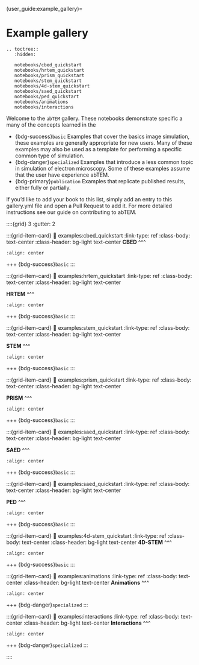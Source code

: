 (user_guide:example_gallery)=
# Example gallery

```{eval-rst}
.. toctree::
   :hidden:

   notebooks/cbed_quickstart
   notebooks/hrtem_quickstart
   notebooks/prism_quickstart
   notebooks/stem_quickstart
   notebooks/4d-stem_quickstart
   notebooks/saed_quickstart
   notebooks/ped_quickstart
   notebooks/animations
   notebooks/interactions
```

Welcome to the `abTEM` gallery. These notebooks demonstrate specific a many of the concepts learned in the

* {bdg-success}`basic` Examples that cover the basics image simulation, these examples are generally appropriate for new
  users. Many of these examples may also be used as a template for performing a specific common type of simulation.
* {bdg-danger}`specialized` Examples that introduce a less common topic in simulation of electron microscopy. Some of
  these examples assume that the user have experience abTEM.
* {bdg-primary}`publication` Examples that replicate published results, either fully or partially.

If you’d like to add your book to this list, simply add an entry to this gallery.yml file and open a Pull Request to add
it. For more detailed instructions see our guide on contributing to abTEM.

::::{grid} 3
:gutter: 2

:::{grid-item-card}
:link: examples:cbed_quickstart
:link-type: ref
:class-body: text-center
:class-header: bg-light text-center
**CBED**
^^^

```{image} thumbnails/cbed_quickstart.png
:align: center
```

+++
{bdg-success}`basic`
:::




:::{grid-item-card}
:link: examples:hrtem_quickstart
:link-type: ref
:class-body: text-center
:class-header: bg-light text-center

**HRTEM**
^^^

```{image} thumbnails/hrtem_quickstart.png
:align: center
```

+++
{bdg-success}`basic`
:::




:::{grid-item-card}
:link: examples:stem_quickstart
:link-type: ref
:class-body: text-center
:class-header: bg-light text-center

**STEM**
^^^

```{image} thumbnails/stem_quickstart.png
:align: center
```

+++
{bdg-success}`basic`
:::



:::{grid-item-card}
:link: examples:prism_quickstart
:link-type: ref
:class-body: text-center
:class-header: bg-light text-center

**PRISM**
^^^
```{image} thumbnails/prism_quickstart.png
:align: center
```

+++
{bdg-success}`basic`
:::


:::{grid-item-card}
:link: examples:saed_quickstart
:link-type: ref
:class-body: text-center
:class-header: bg-light text-center

**SAED**
^^^

```{image} thumbnails/saed_quickstart.png
:align: center
```

+++
{bdg-success}`basic`
:::


:::{grid-item-card}
:link: examples:saed_quickstart
:link-type: ref
:class-body: text-center
:class-header: bg-light text-center

**PED**
^^^

```{image} thumbnails/ped_quickstart.png
:align: center
```

+++
{bdg-success}`basic`
:::

:::{grid-item-card}
:link: examples:4d-stem_quickstart
:link-type: ref
:class-body: text-center
:class-header: bg-light text-center
**4D-STEM**
^^^
```{image} thumbnails/4d-stem_quickstart.png
:align: center
```

+++
{bdg-success}`basic`
:::

:::{grid-item-card}
:link: examples:animations
:link-type: ref
:class-body: text-center
:class-header: bg-light text-center
**Animations**
^^^
```{image} thumbnails/animations.gif
:align: center
```

+++
{bdg-danger}`specialized`
:::

:::{grid-item-card}
:link: examples:interactions
:link-type: ref
:class-body: text-center
:class-header: bg-light text-center
**Interactions**
^^^
```{image} thumbnails/interactions.gif
:align: center
```

+++
{bdg-danger}`specialized`
:::


::::